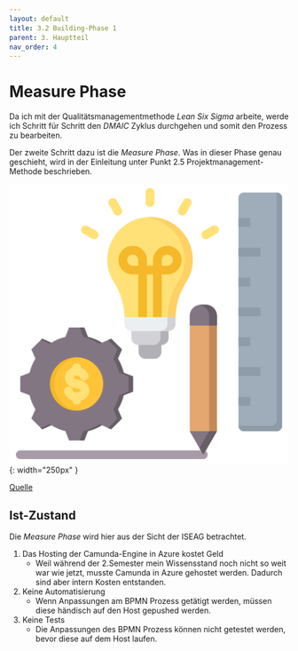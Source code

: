 ```yaml
---
layout: default
title: 3.2 Building-Phase 1
parent: 3. Hauptteil
nav_order: 4
---
```


# Measure Phase

Da ich mit der Qualitätsmanagementmethode *Lean Six Sigma* arbeite, werde ich Schritt für Schritt den *DMAIC* Zyklus durchgehen und somit den Prozess zu bearbeiten. 

Der zweite Schritt dazu ist die *Measure Phase*. Was in dieser Phase genau geschieht, wird in der Einleitung unter Punkt 2.5 Projektmanagement-Methode beschrieben.

![Measure](../ressources/bilder/design-process.png){: width="250px" }

[Quelle](../Quellenverzeichnis/index.md#measure)

## Ist-Zustand

Die *Measure Phase* wird hier aus der Sicht der ISEAG betrachtet.

1. Das Hosting der Camunda-Engine in Azure kostet Geld
    - Weil während der 2.Semester mein Wissensstand noch nicht so weit war wie jetzt, musste Camunda in Azure gehostet werden. Dadurch sind aber intern Kosten entstanden.
2. Keine Automatisierung
    - Wenn Anpassungen am BPMN Prozess getätigt werden, müssen diese händisch auf den Host gepushed werden.
3. Keine Tests
    - Die Anpassungen des BPMN Prozess können nicht getestet werden, bevor diese auf dem Host laufen.
